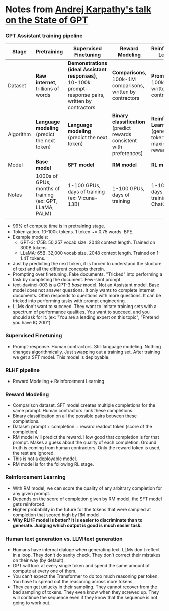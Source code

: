 # Notes from [Andrej Karpathy's talk on the State of GPT](https://youtu.be/bZQun8Y4L2A)

### GPT Assistant training pipeline

Stage | Pretraining | Supervised Finetuning | Reward Modeling | Reinforcement Learning
--- | --- | --- | --- | ---
Dataset | **Raw internet**, trillions of words | **Demonstrations (ideal Assistant responses)**, 10-100k prompt-response pairs, written by contractors | **Comparisons**, 100k-1M comparisons, written by contractors | **Prompts**, 10-100k prompts, written by contractors
Algorithm | **Language modeling** (predict the next token) | **Language modeling** (predict the next token) | **Binary classification** (predict rewards consistent with preferences) | **Reinforcement Learning** (generate tokens that maximize the reward)
Model | **Base model** | **SFT model** | **RM model** | **RL model**
Notes | 1000s of GPUs, months of training (ex: GPT, LLaMA, PALM) | 1-100 GPUs, days of training (ex: Vicuna-13B) | 1-100 GPUs, days of training | 1-100 GPUs, days of training (ex: ChatGPT)

- 99% of compute time is in pretraining stage.
- Tokenization. 10-100k tokens. 1 token ~= 0.75 words. BPE.
- Example models:
  - GPT-3: 175B. 50,257 vocab size. 2048 context length. Trained on 300B tokens.
  - LLaMA: 65B. 32,000 vocab size. 2048 context length. Trained on 1-1.4T tokens.
- Just by predicting the next token, it is forced to understand the stucture of text and all the different concepts therein.
- Prompting over finetuning. Fake documents. "Tricked" into performing a task by completing the document. Few-shot prompt.
- text-davinci-003 is a GPT-3 *base* model. Not an Assistant model. Base model does not answer questions. It only wants to complete internet documents. Often responds to questions with more questions. It can be tricked into performing tasks with prompt engineering. 
- LLMs don't want to succeed. They want to imitate training sets with a spectrum of performance qualities. You want to succeed, and you should ask for it. (ex: "You are a leading expert on this topic", "Pretend you have IQ 200")

### Supervised Finetuning
- Prompt-response. Human contractors. Still language modeling. Nothing changes algorithmically. Just swapping out a training set. After training we get a SFT model. This model is deployable. 

### RLHF pipeline
- Reward Modeling + Reinforcement Learning

### Reward Modeling
- Comparison dataset. SFT model creates multiple completions for the same prompt. Human contractors rank these completions. 
- Binary classification on all the possible pairs between these completions. 
- Dataset: prompt + completion + reward readout token (score of the completion)
- RM model will predict the reward. How good that completion is for that prompt. Makes a guess about the quality of each completion. Ground truth is coming from human contractors. Only the reward token is used, the rest are ignored. 
- This is not a deployable model. 
- RM model is for the following RL stage. 

### Reinforcement Learning
- With RM model, we can score the quality of any arbitrary completion for any given prompt. 
- Depends on the score of completion given by RM model, the SFT model gets reinforced. 
- Higher probability in the future for the tokens that were sampled at completion that scored high by RM model. 
- **Why RLHF model is better? It is easier to discriminate than to generate. Judging which output is good is much easier task.** 

### Human text generation vs. LLM text generation
- Humans have internal dialoge when generating text. LLMs don't reflect in a loop. They don't do sanity check. They don't correct their mistakes on their way (by default). 
- GPT will look at every single token and spend the same amount of compute at every one of them. 
- You can't expect the Transformer to do too much reasoning per token. You have to spread out the reasoning across more tokens. 
- They can get unlucky in their sampling. They cannot recover from the bad sampling of tokens. They even know when they screwed up. They will continue the sequence even if they know that the sequence is not going to work out. 
